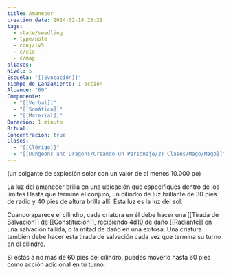 ```yaml
---
title: Amanecer
creation date: 2024-02-14 23:21
tags:
  - state/seedling
  - type/note
  - conj/lv5
  - c/cle
  - c/mag
aliases: 
Nivel: 5
Escuela: "[[Evocación]]"
Tiempo_de_Lanzamiento: 1 acción
Alcance: "60"
Componente:
  - "[[Verbal]]"
  - "[[Somático]]"
  - "[[Material]]"
Duración: 1 minuto
Ritual: 
Concentración: true
Clases:
  - "[[Clérigo]]"
  - "[[Dungeons and Dragons/Creando un Personaje/2) Clases/Mago/Mago]]"
---
```

(un colgante de explosión solar con un valor de al menos 10.000 po)

La luz del amanecer brilla en una ubicación que especifiques dentro de los límites Hasta que termine el conjuro, un cilindro de luz brillante de 30 pies de radio y 40 pies de altura brilla allí. Esta luz es la luz del sol.

Cuando aparece el cilindro, cada criatura en él debe hacer una [[Tirada de Salvación]] de
[[Constitución]], recibiendo 4d10 de daño [[Radiante]] en una salvación fallida, o la mitad de daño en una exitosa. Una criatura también debe hacer esta tirada de salvación cada vez que termina su turno en el cilindro.

Si estás a no más de 60 pies del cilindro, puedes moverlo hasta 60 pies como acción adicional en tu turno.
